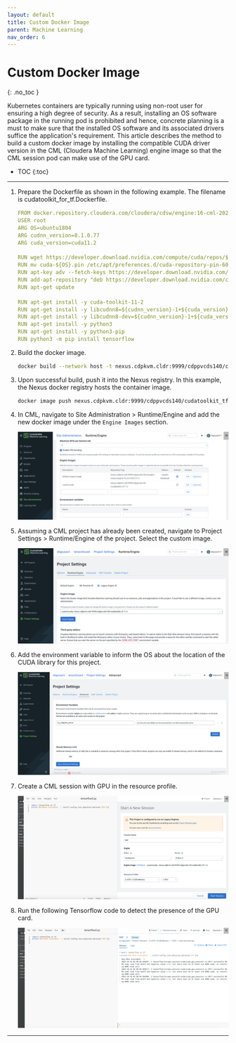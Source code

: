 ```yaml
---
layout: default
title: Custom Docker Image
parent: Machine Learning
nav_order: 6
---
```


# Custom Docker Image
{: .no_toc }

Kubernetes containers are typically running using non-root user for ensuring a high degree of security. As a result, installing an OS software package in the running pod is prohibited and hence, concrete planning is a must to make sure that the installed OS software and its associated drivers suffice the application's requirement. 
This article describes the method to build a custom docker image by installing the compatible CUDA driver version in the CML (Cloudera Machine Learning) engine image so that the CML session pod can make use of the GPU card.

- TOC
{:toc}

---

1. Prepare the Dockerfile as shown in the following example. The filename is cudatoolkit_for_tf.Dockerfile.

    ```yaml
    FROM docker.repository.cloudera.com/cloudera/cdsw/engine:16-cml-2022.01-2
    USER root
    ARG OS=ubuntu1804
    ARG cudnn_version=8.1.0.77
    ARG cuda_version=cuda11.2

    RUN wget https://developer.download.nvidia.com/compute/cuda/repos/${OS}/x86_64/cuda-${OS}.pin 
    RUN mv cuda-${OS}.pin /etc/apt/preferences.d/cuda-repository-pin-600
    RUN apt-key adv --fetch-keys https://developer.download.nvidia.com/compute/cuda/repos/${OS}/x86_64/3bf863cc.pub
    RUN add-apt-repository "deb https://developer.download.nvidia.com/compute/cuda/repos/${OS}/x86_64/ /"
    RUN apt-get update

    RUN apt-get install -y cuda-toolkit-11-2
    RUN apt-get install -y libcudnn8=${cudnn_version}-1+${cuda_version}
    RUN apt-get install -y libcudnn8-dev=${cudnn_version}-1+${cuda_version}
    RUN apt-get install -y python3
    RUN apt-get install -y python3-pip
    RUN python3 -m pip install tensorflow
    ```

2. Build the docker image. 

    ```bash
    docker build --network host -t nexus.cdpkvm.cldr:9999/cdppvcds140/cudatoolkit_tf:11.3 . -f cudatoolkit_for_tf.Dockerfile
    ```
    
3. Upon successful build, push it into the Nexus registry. In this example, the Nexus docker registry hosts the container image.   

    ```bash
    docker image push nexus.cdpkvm.cldr:9999/cdppvcds140/cudatoolkit_tf:11.3
    ```
    
4. In CML, navigate to Site Administration > Runtime/Engine and add the new docker image under the `Engine Images` section.


    ![](../../assets/images/cml/customimage1.png)


5. Assuming a CML project has already been created, navigate to Project Settings > Runtime/Engine of the project. Select the custom image.

    ![](../../assets/images/cml/customimage2.png)

6. Add the environment variable to inform the OS about the location of the CUDA library for this project.

    ![](../../assets/images/cml/customimage3.png)

7. Create a CML session with GPU in the resource profile.

    ![](../../assets/images/cml/customimage4.png)

8. Run the following Tensorflow code to detect the presence of the GPU card.

    ![](../../assets/images/cml/customimage5.png)


---
